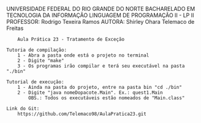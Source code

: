 UNIVERSIDADE FEDERAL DO RIO GRANDE DO NORTE
BACHARELADO EM TECNOLOGIA DA INFORMAÇÃO
LINGUAGEM DE PROGRAMAÇÃO II - LP II
PROFESSOR: Rodrigo Texeira Ramos
AUTORA: Shirley Ohara Telemaco de Freitas

		Aula Prática 23 - Tratamento de Exceção

	Tutoria de compilação:
		1 - Abra a pasta onde está o projeto no terminal 
		2 - Digite "make"
		3 - Os programas irão compilar e terá seu executável na pasta "./bin"

	Tutorial de execução:
		1 - Ainda na pasta do projeto, entre na pasta bin "cd ./bin"
		2 - Digite "java nomeDopacote.Main". Ex.: quest1.Main
			OBS.: Todos os executáveis estão nomeados de "Main.class"

	Link do Git:
		https://github.com/Telemaco98/AulaPratica23.git